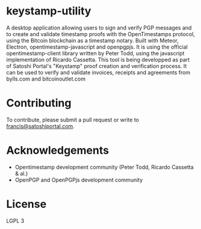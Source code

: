# keystamp-utility
A desktop application allowing users to sign and verify PGP messages and to create and validate timestamp proofs with the OpenTimestamps protocol, using the Bitcoin blockchain as a timestamp notary. Built with Meteor, Electron, opentimestamp-javascript and openpgpjs. It is using the official opentimestamp-client library written by Peter Todd, using the javascript implementation of Ricardo Cassetta. This tool is being developped as part of Satoshi Portal's "Keystamp" proof creation and verification process. It can be used to verify and validate invoices, receipts and agreements from bylls.com and bitcoinoutlet.com

# Contributing 
To contribute, please submit a pull request or write to francis@satoshiportal.com. 

# Acknowledgements
- Opentimestamp development community (Peter Todd, Ricardo Cassetta & al.)
- OpenPGP and OpenPGPjs development community

# License
LGPL 3
